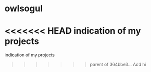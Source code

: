 # owlsogul
<<<<<<< HEAD
indication of my projects
=======
indication of my projects
>>>>>>> parent of 364bbe3... Add hi
